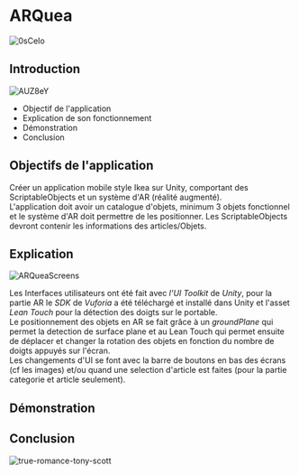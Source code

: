 # **ARQuea**

![0sCeIo](https://github.com/user-attachments/assets/a20bd9b7-8563-49d5-a8cb-f4ae262beca0)

## **Introduction**

![AUZ8eY](https://github.com/user-attachments/assets/9ecc48ac-047d-4f75-b48d-d055a47fc093)

- Objectif de l'application
- Explication de son fonctionnement
- Démonstration
- Conclusion

## **Objectifs de l'application**

Créer un application mobile style Ikea sur Unity, comportant des ScriptableObjects et un système d'AR (réalité augmenté).                  
L'application doit avoir un catalogue d'objets, minimum 3 objets fonctionnel et le système d'AR doit permettre de les positionner.
Les ScriptableObjects devront contenir les informations des articles/Objets.

## **Explication**

![ARQueaScreens](https://github.com/user-attachments/assets/c2d5fdf9-b6bd-428f-a59f-e600611d770b)

Les Interfaces utilisateurs ont été fait avec _l'UI Toolkit_ de _Unity_, pour la partie AR le _SDK_ de _Vuforia_ a été téléchargé et installé dans Unity et l'asset _Lean Touch_ pour la détection des doigts sur le portable.        
Le positionnement des objets en AR se fait grâce à un _groundPlane_ qui permet la detection de surface plane et au Lean Touch qui permet ensuite de déplacer et changer la rotation des objets en fonction du nombre de doigts appuyés sur l'écran.    
Les changements d'UI se font avec la barre de boutons en bas des écrans (cf les images) et/ou quand une selection d'article est faites (pour la partie categorie et article seulement).

## **Démonstration**



## **Conclusion**

![true-romance-tony-scott](https://github.com/user-attachments/assets/6d7612a3-c492-4003-ad20-21d691f44156)
